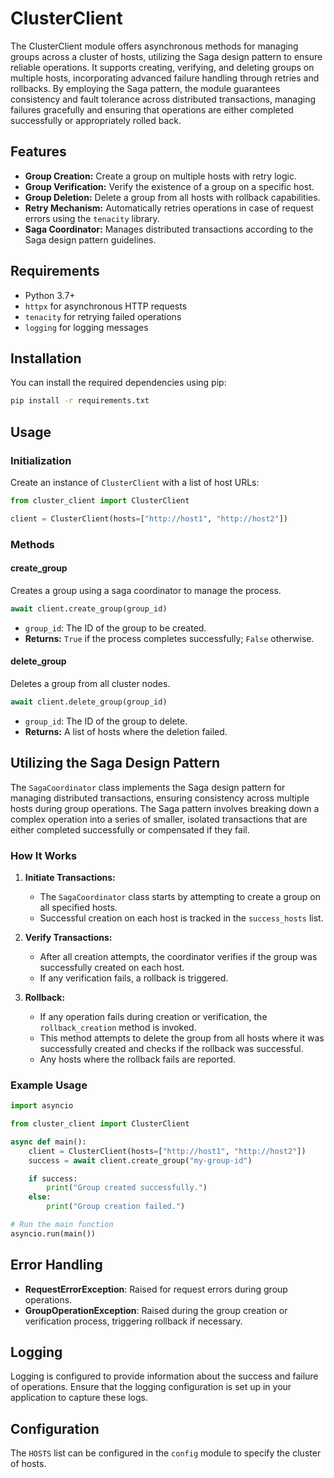 # ClusterClient

The ClusterClient module offers asynchronous methods for managing groups across a cluster of hosts, utilizing the Saga design pattern to ensure reliable operations. It supports creating, verifying, and deleting groups on multiple hosts, incorporating advanced failure handling through retries and rollbacks. By employing the Saga pattern, the module guarantees consistency and fault tolerance across distributed transactions, managing failures gracefully and ensuring that operations are either completed successfully or appropriately rolled back.

## Features

- **Group Creation:** Create a group on multiple hosts with retry logic.
- **Group Verification:** Verify the existence of a group on a specific host.
- **Group Deletion:** Delete a group from all hosts with rollback capabilities.
- **Retry Mechanism:** Automatically retries operations in case of request errors using the `tenacity` library.
- **Saga Coordinator:** Manages distributed transactions according to the Saga design pattern guidelines.

## Requirements

- Python 3.7+
- `httpx` for asynchronous HTTP requests
- `tenacity` for retrying failed operations
- `logging` for logging messages

## Installation

You can install the required dependencies using pip:

```bash
pip install -r requirements.txt
```

## Usage

### Initialization

Create an instance of `ClusterClient` with a list of host URLs:

```python
from cluster_client import ClusterClient

client = ClusterClient(hosts=["http://host1", "http://host2"])
```

### Methods

#### create_group

Creates a group using a saga coordinator to manage the process.

```python
await client.create_group(group_id)
```

- `group_id`: The ID of the group to be created.
- **Returns:** `True` if the process completes successfully; `False` otherwise.

#### delete_group

Deletes a group from all cluster nodes.

```python
await client.delete_group(group_id)
```

- `group_id`: The ID of the group to delete.
- **Returns:** A list of hosts where the deletion failed.

## Utilizing the Saga Design Pattern

The `SagaCoordinator` class implements the Saga design pattern for managing distributed transactions, ensuring consistency across multiple hosts during group operations. The Saga pattern involves breaking down a complex operation into a series of smaller, isolated transactions that are either completed successfully or compensated if they fail.

### How It Works

1. **Initiate Transactions:**
   - The `SagaCoordinator` class starts by attempting to create a group on all specified hosts.
   - Successful creation on each host is tracked in the `success_hosts` list.

2. **Verify Transactions:**
   - After all creation attempts, the coordinator verifies if the group was successfully created on each host.
   - If any verification fails, a rollback is triggered.

3. **Rollback:**
   - If any operation fails during creation or verification, the `rollback_creation` method is invoked.
   - This method attempts to delete the group from all hosts where it was successfully created and checks if the rollback was successful.
   - Any hosts where the rollback fails are reported.

### Example Usage

```python
import asyncio

from cluster_client import ClusterClient

async def main():
    client = ClusterClient(hosts=["http://host1", "http://host2"])
    success = await client.create_group("my-group-id")

    if success:
        print("Group created successfully.")
    else:
        print("Group creation failed.")

# Run the main function
asyncio.run(main())
```

## Error Handling

- **RequestErrorException**: Raised for request errors during group operations.
- **GroupOperationException**: Raised during the group creation or verification process, triggering rollback if necessary.

## Logging

Logging is configured to provide information about the success and failure of operations. Ensure that the logging configuration is set up in your application to capture these logs.

## Configuration

The `HOSTS` list can be configured in the `config` module to specify the cluster of hosts.